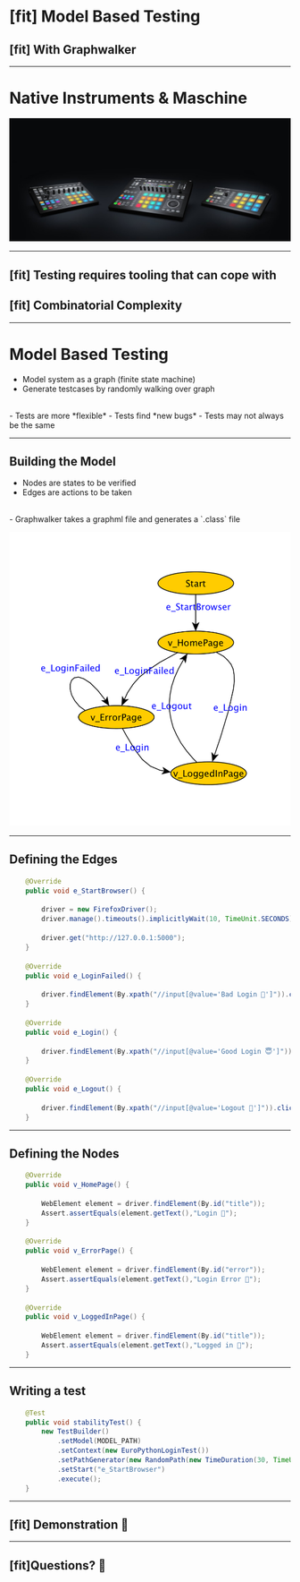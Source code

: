 # [fit] Model Based Testing 
## [fit] With Graphwalker

---

# Native Instruments & Maschine

![original](maschine.jpg)

---

## [fit] Testing requires tooling that can cope with
## [fit] Combinatorial Complexity

---

# Model Based Testing

- Model system as a graph (finite state machine)
- Generate testcases by randomly walking over graph 
<br>
- Tests are more *flexible*
- Tests find *new bugs*
- Tests may not always be the same

---

## Building the Model

- Nodes are states to be verified
- Edges are actions to be taken
<br>
- Graphwalker takes a graphml file and generates a `.class` file 


![right](graph.png)

---

## Defining the Edges

```java
	@Override
	public void e_StartBrowser() {

		driver = new FirefoxDriver();
		driver.manage().timeouts().implicitlyWait(10, TimeUnit.SECONDS);

		driver.get("http://127.0.0.1:5000");
	}

	@Override
	public void e_LoginFailed() {

		driver.findElement(By.xpath("//input[@value='Bad Login 👹']")).click();
	}

	@Override
	public void e_Login() {

		driver.findElement(By.xpath("//input[@value='Good Login 😇']")).click();
	}

	@Override
	public void e_Logout() {

		driver.findElement(By.xpath("//input[@value='Logout 👋']")).click();
	}
```

---

## Defining the Nodes

```java
	@Override
	public void v_HomePage() {

		WebElement element = driver.findElement(By.id("title"));
		Assert.assertEquals(element.getText(),"Login 🤖");
	}

	@Override
	public void v_ErrorPage() {

		WebElement element = driver.findElement(By.id("error"));
		Assert.assertEquals(element.getText(),"Login Error 💩");
	}

	@Override
	public void v_LoggedInPage() {

		WebElement element = driver.findElement(By.id("title"));
		Assert.assertEquals(element.getText(),"Logged in 👻");
	}
```

---

## Writing a test

```java
	@Test
	public void stabilityTest() {
		new TestBuilder()
			.setModel(MODEL_PATH)
			.setContext(new EuroPythonLoginTest())
			.setPathGenerator(new RandomPath(new TimeDuration(30, TimeUnit.SECONDS)))
			.setStart("e_StartBrowser")
			.execute();
	}
```

---

## [fit] Demonstration :information_desk_person:

---

## [fit]Questions? :pray:
